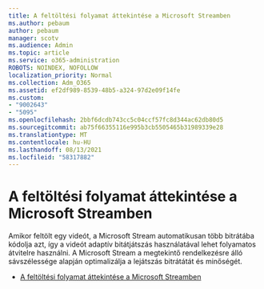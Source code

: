 ```yaml
---
title: A feltöltési folyamat áttekintése a Microsoft Streamben
ms.author: pebaum
author: pebaum
manager: scotv
ms.audience: Admin
ms.topic: article
ms.service: o365-administration
ROBOTS: NOINDEX, NOFOLLOW
localization_priority: Normal
ms.collection: Adm_O365
ms.assetid: ef2df989-8539-48b5-a324-97d2e09f14fe
ms.custom:
- "9002643"
- "5095"
ms.openlocfilehash: 2bbf6dcdb743cc5c04ccf57fc8d344ac62db80d5
ms.sourcegitcommit: ab75f66355116e995b3cb5505465b31989339e28
ms.translationtype: MT
ms.contentlocale: hu-HU
ms.lasthandoff: 08/13/2021
ms.locfileid: "58317882"
---
```

# <a name="upload-process-overview-in-microsoft-stream"></a>A feltöltési folyamat áttekintése a Microsoft Streamben

Amikor feltölt egy videót, a Microsoft Stream automatikusan több bitrátába kódolja azt, így a videót adaptív bitátjátszás használatával lehet folyamatos átvitelre használni. A Microsoft Stream a megtekintő rendelkezésre álló sávszélessége alapján optimalizálja a lejátszás bitrátátát és minőségét.

- [A feltöltési folyamat áttekintése a Microsoft Streamben](https://docs.microsoft.com/stream/upload-process-overview)
